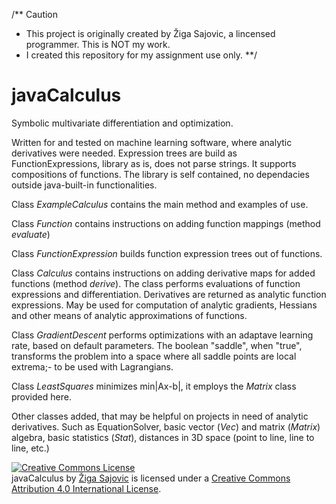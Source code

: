 /** Caution
* This project is originally created by Žiga Sajovic, a lincensed programmer. This is NOT my work.
* I created this repository for my assignment use only.
**/

# javaCalculus
Symbolic multivariate differentiation and optimization.

Written for and tested on machine learning software, where analytic derivatives were needed. Expression trees are build as FunctionExpressions, library as is, does not parse strings. It supports compositions of functions. The library is self contained, no dependacies outside java-built-in functionalities.

Class _ExampleCalculus_ contains the main method and examples of use.

Class _Function_ contains instructions on adding function mappings (method _evaluate_)

Class _FunctionExpression_ builds function expression trees out of functions.

Class _Calculus_ contains instructions on adding derivative maps for added functions (method _derive_). The class performs evaluations of function expressions and differentiation. Derivatives are returned as analytic function expressions. May be used for computation of analytic gradients, Hessians and other means of analytic approximations of functions.

Class _GradientDescent_ performs optimizations with an adaptave learning rate, based on default parameters. The boolean "saddle", when "true", transforms the problem into a space where all saddle points are local extrema;- to be used with Lagrangians.

Class _LeastSquares_ minimizes min|Ax-b|, it employs the _Matrix_ class provided here.

Other classes added, that may be helpful on projects in need of analytic derivatives. Such as EquationSolver, basic vector (_Vec_) and matrix (_Matrix_) algebra, basic statistics (_Stat_), distances in 3D space (point to line, line to line, etc.) 

<a rel="license" href="http://creativecommons.org/licenses/by/4.0/"><img alt="Creative Commons License" style="border-width:0" src="https://i.creativecommons.org/l/by/4.0/88x31.png" /></a><br /><span xmlns:dct="http://purl.org/dc/terms/" property="dct:title">javaCalculus</span> by <a xmlns:cc="http://creativecommons.org/ns#" href="https://si.linkedin.com/in/zigasajovic" property="cc:attributionName" rel="cc:attributionURL">Žiga Sajovic</a> is licensed under a <a rel="license" href="http://creativecommons.org/licenses/by/4.0/">Creative Commons Attribution 4.0 International License</a>.

